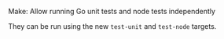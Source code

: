Make: Allow running Go unit tests and node tests independently

They can be run using the new `test-unit` and `test-node` targets.

